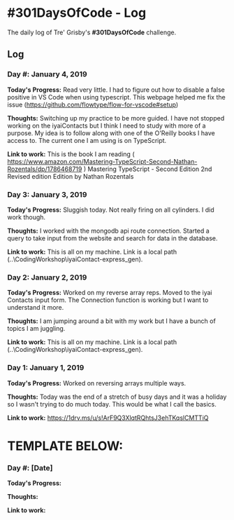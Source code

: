 # #301DaysOfCode - Log
The daily log of Tre' Grisby's **#301DaysOfCode** challenge.

## Log
### Day #: January 4, 2019

**Today's Progress:**
Read very little. I had to figure out how to disable a false positive in VS Code when using typescript. This webpage helped me fix the issue (https://github.com/flowtype/flow-for-vscode#setup)

**Thoughts:**
Switching up my practice to be more guided. I have not stopped working on the iyaiContacts but I think I need to study with more of a purpose. My idea is to follow along with one of the O'Reilly books I have access to. The current one I am using is on TypeScript.

**Link to work:**
This is the book I am reading ( https://www.amazon.com/Mastering-TypeScript-Second-Nathan-Rozentals/dp/1786468719 )
Mastering TypeScript - Second Edition 2nd Revised edition Edition
by Nathan Rozentals 

### Day 3: January 3, 2019

**Today's Progress:**
Sluggish today. Not really firing on all cylinders. I did work though.

**Thoughts:**
I worked with the mongodb api route connection. Started a query to take input from the website and search for data in the database.

**Link to work:**
This is all on my machine. Link is a local path (..\CodingWorkshop\iyaiContact-express_gen).

### Day 2: January 2, 2019

**Today's Progress:**
Worked on my reverse array reps. Moved to the iyai Contacts input form. The Connection function is working but I want to understand it more.

**Thoughts:**
I am jumping around a bit with my work but I have a bunch of topics I am juggling.

**Link to work:**
This is all on my machine. Link is a local path (..\CodingWorkshop\iyaiContact-express_gen).

### Day 1: January 1, 2019

**Today's Progress:**
Worked on reversing arrays multiple ways.

**Thoughts:**
Today was the end of a stretch of busy days and it was a holiday so I wasn't trying to do much today. This would be what I call the basics.

**Link to work:**
https://1drv.ms/u/s!ArF9Q3XlqtRQhtsJ3ehTKqslCMTTiQ


# TEMPLATE BELOW:
### Day #: [Date]

**Today's Progress:**

**Thoughts:**

**Link to work:**